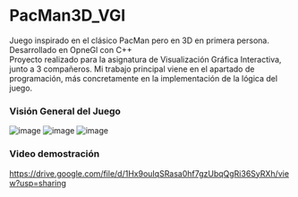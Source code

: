 # PacMan3D_VGI
Juego inspirado en el clásico PacMan pero en 3D en primera persona.  
Desarrollado en OpneGl con C++  
Proyecto realizado para la asignatura de Visualización Gráfica Interactiva, junto a 3 compañeros. Mi trabajo principal viene en el apartado de programación, más concretamente en la implementación de la lógica del juego.
### Visión General del Juego
![image](https://github.com/user-attachments/assets/7d5d4cc8-24aa-40e6-b773-2ad058579865)
![image](https://github.com/user-attachments/assets/44fbe988-f65f-41b6-9522-b296c9a58682)
![image](https://github.com/user-attachments/assets/84e50ec4-3e07-4dc6-b04c-dbd815c728da)
### Video demostración
https://drive.google.com/file/d/1Hx9ouIqSRasa0hf7gzUbqQgRi36SyRXh/view?usp=sharing
